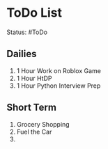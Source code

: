 # ToDo List
Status: #ToDo


## Dailies
1. 1 Hour Work on Roblox Game
2. 1 Hour HtDP
3. 1 Hour Python Interview Prep


## Short Term
1. Grocery Shopping
2. Fuel the Car
3. 



